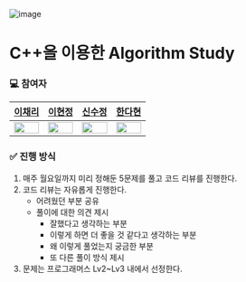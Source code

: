 ![image](https://github.com/CPP-Algorithm-Study/CPP-Algorithm-Study/assets/52192706/0eb4d868-a232-4cc9-a99e-93e0efeda8b2)

# C++을 이용한 Algorithm Study
### 💻 참여자

|[이채리](https://github.com/official-Cherry)|[이현정](https://github.com/Hyun2gi)|[신수정](https://github.com/chock-cho)|[한다현](https://github.com/ekgus9701)|
|:---:|:---:|:---:|:---:|
|<img src="https://github.com/CPP-Algorithm-Study/CPP-Algorithm-Study/assets/52192706/a34a6c2f-6fbf-4569-823a-84d65e71c4c3" width="100%" height="100%"> |<img src="https://github.com/CPP-Algorithm-Study/CPP-Algorithm-Study/assets/52192706/06faf9dc-13da-40da-9817-c33dc52e372d" width="100%" height="100%"> |<img src="https://github.com/CPP-Algorithm-Study/CPP-Algorithm-Study/assets/52192706/1e0ff66b-fd22-41cb-bd64-14e84f21bfdc" width="100%" height="100%"> |<img src="https://github.com/CPP-Algorithm-Study/CPP-Algorithm-Study/assets/52192706/7897347d-f476-4a52-aa4c-e9dacc4e1c29" width="100%" height="100%">|

### ✅ 진행 방식
1. 매주 월요일까지 미리 정해둔 5문제를 풀고 코드 리뷰를 진행한다.
2. 코드 리뷰는 자유롭게 진행한다.
   - 어려웠던 부분 공유
   - 풀이에 대한 의견 제시
       - 잘했다고 생각하는 부분
       - 이렇게 하면 더 좋을 것 같다고 생각하는 부분
       - 왜 이렇게 풀었는지 궁금한 부분
       - 또 다른 풀이 방식 제시
4. 문제는 프로그래머스 Lv2~Lv3 내에서 선정한다.

   
